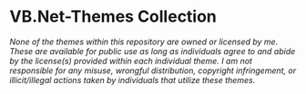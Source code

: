# VB.Net-Themes Collection

*None of the themes within this repository are owned or licensed by me. These are available for public use as long as individuals agree to and abide by the license(s) provided within each individual theme. I am not responsible for any misuse, wrongful distribution, copyright infringement, or illicit/illegal actions taken by individuals that utilize these themes.*

